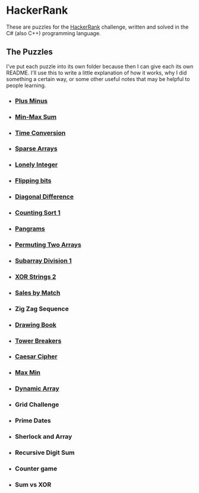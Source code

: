 # HackerRank
These are puzzles for the [HackerRank](https://www.hackerrank.com/) challenge, written and solved in the C# (also C++) programming language.

## The Puzzles
I've put each puzzle into its own folder because then I can give each its own README. I'll use this to write a little explanation of how it works, why I did something a certain way, or some other useful notes that may be helpful to people learning.

- ### [Plus Minus](https://github.com/zazaraisovna/HackerRank/tree/main/Week1/Plus%20Minus)
- ### [Min-Max Sum](https://github.com/zazaraisovna/HackerRank/tree/main/Week1/MinMaxSum)
- ### [Time Conversion](https://github.com/zazaraisovna/HackerRank/tree/main/Week1/Time%20Conversion)
- ### [Sparse Arrays](https://github.com/zazaraisovna/HackerRank/tree/main/Week1/Sparse%20Arrays)
- ### [Lonely Integer](https://github.com/zazaraisovna/HackerRank/tree/main/Week1/Lonely%20Integer)
- ### [Flipping bits](https://github.com/zazaraisovna/HackerRank/tree/main/Week1/Flipping%20bits)
- ### [Diagonal Difference](https://github.com/zazaraisovna/HackerRank/tree/main/Week1/Diagonal%20Difference)
- ### [Counting Sort 1](https://github.com/zazaraisovna/HackerRank/tree/main/Week1/Counting%20Sort%201)
- ### [Pangrams](https://github.com/zazaraisovna/HackerRank/tree/main/Week1/Pangrams)
- ### [Permuting Two Arrays](https://github.com/zazaraisovna/HackerRank/tree/main/Week1/Permuting%20Two%20Arrays)
- ### [Subarray Division 1](https://github.com/zazaraisovna/HackerRank/tree/main/Week1/Subarray%20Division%201)
- ### [XOR Strings 2](https://github.com/zazaraisovna/HackerRank/tree/main/Week1/XOR%20Strings%202)
- ### [Sales by Match](https://github.com/zazaraisovna/HackerRank/tree/main/Week2/Sales%20by%20Match)
- ### Zig Zag Sequence
- ### [Drawing Book](https://github.com/zazaraisovna/HackerRank/tree/main/Week2/Drawing%20Book)
- ### [Tower Breakers](https://github.com/zazaraisovna/HackerRank/tree/main/Week2/Tower%20Breakers)
- ### [Caesar Cipher](https://github.com/zazaraisovna/HackerRank/tree/main/Week2/Caesar%20Cipher)
- ### [Max Min](https://github.com/zazaraisovna/HackerRank/tree/main/Week2/MaxMin)
- ### [Dynamic Array](https://github.com/zazaraisovna/HackerRank/tree/main/Week2/Dynamic%20Array)
- ### Grid Challenge
- ### Prime Dates
- ### Sherlock and Array
- ### Recursive Digit Sum
- ### Counter game
- ### Sum vs XOR

